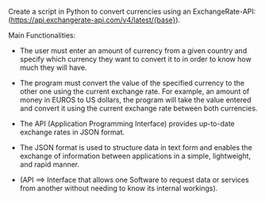 Create a script in Python to convert currencies using  an ExchangeRate-API: (https://api.exchangerate-api.com/v4/latest/{base}).

Main Functionalities:

- The user must enter an amount of currency from a given country and specify which currency they want
to convert it to in order to know how much they will have.

- The program must convert the value of the specified currency to the other one using the current exchange rate.
For example, an amount of money in EUROS to US dollars, the program will take the value entered 
and convert it using the current exchange rate between both currencies.

- The API (Application Programming Interface) provides up-to-date exchange rates in JSON format.
  
- The JSON format is used to structure data in text form and enables the exchange of information between applications in a simple, lightweight, and rapid manner.
   
- (API ==> Interface that allows one Software to request data or services from another without needing to know its internal workings).    



